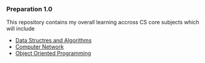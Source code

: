 ### Preparation 1.0

This repository contains my overall learning accross CS core subjects which will include 
- [Data Structres and Algorithms](/Data%20Structures%20and%20algorithm/) 
- [Computer Network](/ComputerNetwok/)
- [Object Oriented Programming](/Object%20Oriented%20Programming/README.md/)
